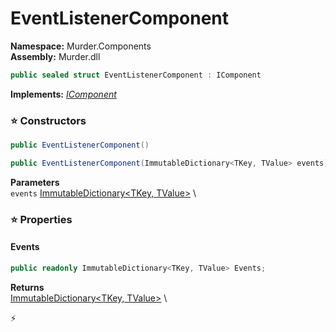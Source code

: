 # EventListenerComponent

**Namespace:** Murder.Components \
**Assembly:** Murder.dll

```csharp
public sealed struct EventListenerComponent : IComponent
```

**Implements:** _[IComponent](../../Bang/Components/IComponent.html)_

### ⭐ Constructors
```csharp
public EventListenerComponent()
```

```csharp
public EventListenerComponent(ImmutableDictionary<TKey, TValue> events)
```

**Parameters** \
`events` [ImmutableDictionary\<TKey, TValue\>](https://learn.microsoft.com/en-us/dotnet/api/System.Collections.Immutable.ImmutableDictionary-2?view=net-7.0) \

### ⭐ Properties
#### Events
```csharp
public readonly ImmutableDictionary<TKey, TValue> Events;
```

**Returns** \
[ImmutableDictionary\<TKey, TValue\>](https://learn.microsoft.com/en-us/dotnet/api/System.Collections.Immutable.ImmutableDictionary-2?view=net-7.0) \


⚡